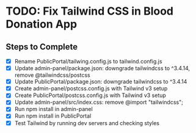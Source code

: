 # TODO: Fix Tailwind CSS in Blood Donation App

## Steps to Complete
- [x] Rename PublicPortal/tailwing.config.js to tailwind.config.js
- [x] Update admin-panel/package.json: downgrade tailwindcss to ^3.4.14, remove @tailwindcss/postcss
- [x] Update PublicPortal/package.json: downgrade tailwindcss to ^3.4.14
- [x] Create admin-panel/postcss.config.js with Tailwind v3 setup
- [x] Create PublicPortal/postcss.config.js with Tailwind v3 setup
- [x] Update admin-panel/src/index.css: remove @import "tailwindcss";
- [x] Run npm install in admin-panel
- [x] Run npm install in PublicPortal
- [x] Test Tailwind by running dev servers and checking styles
